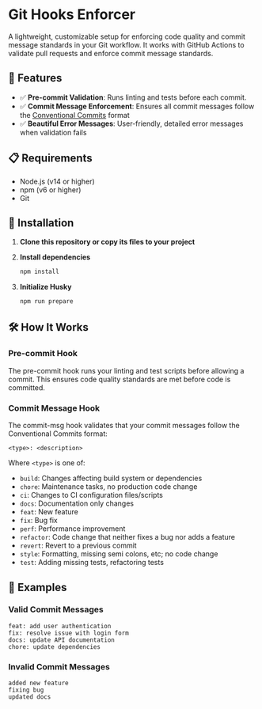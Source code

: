 # Git Hooks Enforcer

A lightweight, customizable setup for enforcing code quality and commit message standards in your Git workflow.
It works with GitHub Actions to validate pull requests and enforce commit message standards.

## 🚀 Features

- ✅ **Pre-commit Validation**: Runs linting and tests before each commit.
- ✅ **Commit Message Enforcement**: Ensures all commit messages follow the [Conventional Commits](https://www.conventionalcommits.org/) format
- ✅ **Beautiful Error Messages**: User-friendly, detailed error messages when validation fails

## 📋 Requirements

- Node.js (v14 or higher)
- npm (v6 or higher)
- Git

## 🔧 Installation

1. **Clone this repository or copy its files to your project**

2. **Install dependencies**

   ```bash
   npm install
   ```

3. **Initialize Husky**

   ```bash
   npm run prepare
   ```

## 🛠️ How It Works

### Pre-commit Hook

The pre-commit hook runs your linting and test scripts before allowing a commit. This ensures code quality standards are met before code is committed.

### Commit Message Hook

The commit-msg hook validates that your commit messages follow the Conventional Commits format:

```
<type>: <description>
```

Where `<type>` is one of:

- `build`: Changes affecting build system or dependencies
- `chore`: Maintenance tasks, no production code change
- `ci`: Changes to CI configuration files/scripts
- `docs`: Documentation only changes
- `feat`: New feature
- `fix`: Bug fix
- `perf`: Performance improvement
- `refactor`: Code change that neither fixes a bug nor adds a feature
- `revert`: Revert to a previous commit
- `style`: Formatting, missing semi colons, etc; no code change
- `test`: Adding missing tests, refactoring tests

## 📝 Examples

### Valid Commit Messages

```
feat: add user authentication
fix: resolve issue with login form
docs: update API documentation
chore: update dependencies
```

### Invalid Commit Messages

```
added new feature
fixing bug
updated docs
```
